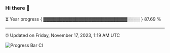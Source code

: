 ### Hi there 👋

⏳ Year progress { ▓▓▓▓▓▓▓▓▓▓▓▓▓▓▓▓▓▓▓▓▓▓▓▓▓▓░░░░ } 87.69 %

---

⏰ Updated on Friday, November 17, 2023, 1:19 AM UTC

![Progress Bar CI](https://github.com/arthurbuhl/arthurbuhl/workflows/Progress%20Bar%20CI/badge.svg)
